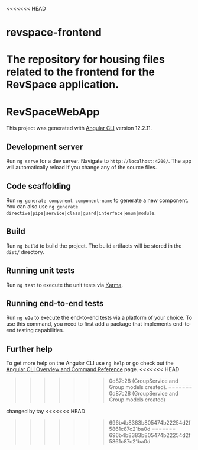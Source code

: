 <<<<<<< HEAD
# revspace-frontend
The repository for housing files related to the frontend for the RevSpace application.
=======
# RevSpaceWebApp

This project was generated with [Angular CLI](https://github.com/angular/angular-cli) version 12.2.11.

## Development server

Run `ng serve` for a dev server. Navigate to `http://localhost:4200/`. The app will automatically reload if you change any of the source files.

## Code scaffolding

Run `ng generate component component-name` to generate a new component. You can also use `ng generate directive|pipe|service|class|guard|interface|enum|module`.

## Build

Run `ng build` to build the project. The build artifacts will be stored in the `dist/` directory.

## Running unit tests

Run `ng test` to execute the unit tests via [Karma](https://karma-runner.github.io).

## Running end-to-end tests

Run `ng e2e` to execute the end-to-end tests via a platform of your choice. To use this command, you need to first add a package that implements end-to-end testing capabilities.

## Further help

To get more help on the Angular CLI use `ng help` or go check out the [Angular CLI Overview and Command Reference](https://angular.io/cli) page.
<<<<<<< HEAD
>>>>>>> 0d87c28 (GroupService and Group models created).
=======
>>>>>>> 0d87c28 (GroupService and Group models created)


changed by tay
<<<<<<< HEAD
>>>>>>> 696b4b8383b805474b22254d2f5861c87c21ba0d
=======
>>>>>>> 696b4b8383b805474b22254d2f5861c87c21ba0d
